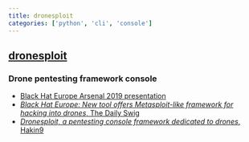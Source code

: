 ```yaml
---
title: dronesploit
categories: ['python', 'cli', 'console']
---
```

## [dronesploit](https://github.com/dhondta/dronesploit)

### Drone pentesting framework console


- [Black Hat Europe Arsenal 2019 presentation](https://dhondta.github.io/dronesploit/docs/blackhat-eu19-arsenal.pdf)
- [*Black Hat Europe: New tool offers Metasploit-like framework for hacking into drones*, The Daily Swig](https://portswigger.net/daily-swig/black-hat-europe-new-tool-offers-metasploit-like-framework-for-hacking-into-drones)
- [*Dronesploit, a pentesting console framework dedicated to drones*, Hakin9](https://hakin9.org/dronesploit-a-pentesting-console-framework-dedicated-to-drones/)

